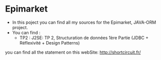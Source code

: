 # Epimarket
- In this poject you can find all my sources for the Epimarket, JAVA-ORM project.
- You can find :
  - TP2 : J2SE: TP 2, Structuration de données 1ère Partie (JDBC + Réflexivité + Design Patterns)
  
you can find all the statement on this webSite: http://shortcircuit.fr/
